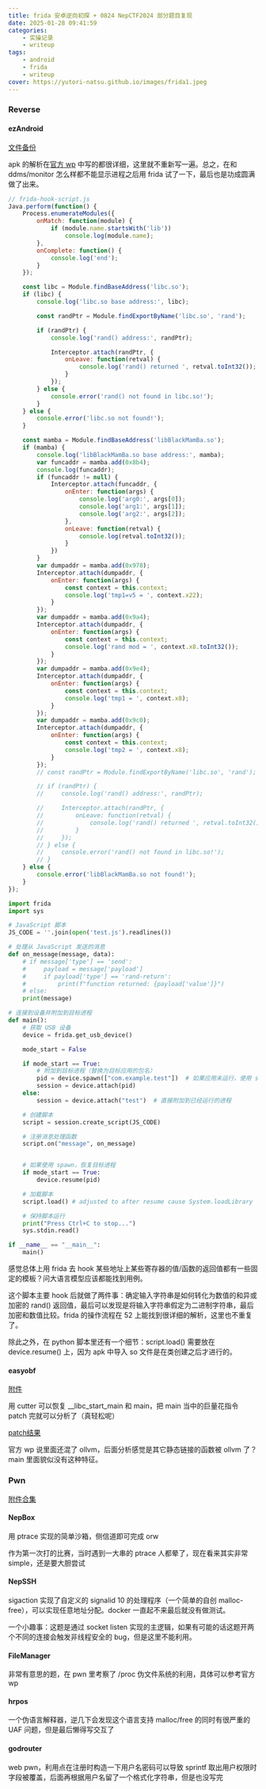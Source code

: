 ```yaml
---
title: frida 安卓逆向初探 + 0824 NepCTF2024 部分题目复现
date: 2025-01-28 09:41:59
categories:
    - 实操记录
    - writeup
tags:
    - android
    - frida
    - writeup
cover: https://yutori-natsu.github.io/images/frida1.jpeg
---
```


### Reverse

#### ezAndroid

[文件备份](https://karasutoraipu.lanzouu.com/iHAtQ2m8v8na)

apk 的解析在[官方 wp](https://mp.weixin.qq.com/s/W9c87MXbVBdUOTY8gAtKsA) 中写的都很详细，这里就不重新写一遍。总之，在和 ddms/monitor 怎么样都不能显示进程之后用 frida 试了一下，最后也是功成圆满做了出来。

```js
// frida-hook-script.js
Java.perform(function() {
    Process.enumerateModules({
        onMatch: function(module) {
            if (module.name.startsWith('lib'))
                console.log(module.name);
        },
        onComplete: function() {
            console.log('end');
        }
    });

    const libc = Module.findBaseAddress('libc.so');
    if (libc) {
        console.log('libc.so base address:', libc);

        const randPtr = Module.findExportByName('libc.so', 'rand');

        if (randPtr) {
            console.log('rand() address:', randPtr);

            Interceptor.attach(randPtr, {
                onLeave: function(retval) {
                    console.log('rand() returned ', retval.toInt32());
                }
            });
        } else {
            console.error('rand() not found in libc.so!');
        }
    } else {
        console.error('libc.so not found!');
    }

    const mamba = Module.findBaseAddress('libBlackMamBa.so');
    if (mamba) {
        console.log('libBlackMamBa.so base address:', mamba);
        var funcaddr = mamba.add(0x8b4);
        console.log(funcaddr);
        if (funcaddr != null) {
            Interceptor.attach(funcaddr, {
                onEnter: function(args) {
                    console.log('arg0:', args[0]);
                    console.log('arg1:', args[1]);
                    console.log('arg2:', args[2]);
                },
                onLeave: function(retval) {
                    console.log(retval.toInt32());
                }
            })
        }
        var dumpaddr = mamba.add(0x978);
        Interceptor.attach(dumpaddr, {
            onEnter: function(args) {
                const context = this.context;
                console.log('tmp1=v5 = ', context.x22);
            }
        });
        var dumpaddr = mamba.add(0x9a4);
        Interceptor.attach(dumpaddr, {
            onEnter: function(args) {
                const context = this.context;
                console.log('rand mod = ', context.x8.toInt32());
            }
        });
        var dumpaddr = mamba.add(0x9e4);
        Interceptor.attach(dumpaddr, {
            onEnter: function(args) {
                const context = this.context;
                console.log('tmp1 = ', context.x8);
            }
        });
        var dumpaddr = mamba.add(0x9c0);
        Interceptor.attach(dumpaddr, {
            onEnter: function(args) {
                const context = this.context;
                console.log('tmp2 = ', context.x8);
            }
        });
        // const randPtr = Module.findExportByName('libc.so', 'rand');

        // if (randPtr) {
        //     console.log('rand() address:', randPtr);

        //     Interceptor.attach(randPtr, {
        //         onLeave: function(retval) {
        //             console.log('rand() returned ', retval.toInt32());
        //         }
        //     });
        // } else {
        //     console.error('rand() not found in libc.so!');
        // }
    } else {
        console.error('libBlackMamBa.so not found!');
    }
});
```

```python
import frida
import sys

# JavaScript 脚本
JS_CODE = ''.join(open('test.js').readlines())

# 处理从 JavaScript 发送的消息
def on_message(message, data):
    # if message['type'] == 'send':
    #     payload = message['payload']
    #     if payload['type'] == 'rand-return':
    #         print(f"function returned: {payload['value']}")
    # else:
    print(message)

# 连接到设备并附加到目标进程
def main():
    # 获取 USB 设备
    device = frida.get_usb_device()

    mode_start = False

    if mode_start == True:
        # 附加到目标进程（替换为目标应用的包名）
        pid = device.spawn(["com.example.test"])  # 如果应用未运行，使用 spawn
        session = device.attach(pid)
    else:
        session = device.attach("test")  # 直接附加到已经运行的进程

    # 创建脚本
    script = session.create_script(JS_CODE)

    # 注册消息处理函数
    script.on("message", on_message)


    # 如果使用 spawn，恢复目标进程
    if mode_start == True:
        device.resume(pid)

    # 加载脚本
    script.load() # adjusted to after resume cause System.loadLibrary

    # 保持脚本运行
    print("Press Ctrl+C to stop...")
    sys.stdin.read()

if __name__ == "__main__":
    main()
```

感觉总体上用 frida 去 hook 某些地址上某些寄存器的值/函数的返回值都有一些固定的模板？问大语言模型应该都能找到用例。

这个脚本主要 hook 后就做了两件事：确定输入字符串是如何转化为数值的和异或加密的 rand() 返回值，最后可以发现是将输入字符串假定为二进制字符串，最后加密和数值比较。frida 的操作流程在 52 上能找到很详细的解析，这里也不重复了。

除此之外，在 python 脚本里还有一个细节：script.load() 需要放在 device.resume() 上，因为 apk 中导入 so 文件是在类创建之后才进行的。

#### easyobf

[附件](https://karasutoraipu.lanzouu.com/iibqk2m8xm8b)

用 cutter 可以恢复 __libc_start_main 和 main，把 main 当中的巨量花指令 patch 完就可以分析了（真轻松呢）

[patch结果](https://karasutoraipu.lanzouu.com/iibqk2m8xm8b)

官方 wp 说里面还混了 ollvm，后面分析感觉是其它静态链接的函数被 ollvm 了？main 里面貌似没有这种特征。

### Pwn

[附件合集](https://karasutoraipu.lanzouu.com/i8igH2m8xqgd)

#### NepBox

用 ptrace 实现的简单沙箱，侧信道即可完成 orw

作为第一次打的比赛，当时遇到一大串的 ptrace 人都晕了，现在看来其实非常 simple，还是要大胆尝试

#### NepSSH

sigaction 实现了自定义的 signalid 10 的处理程序（一个简单的自创 malloc-free），可以实现任意地址分配。docker 一直起不来最后就没有做测试。

一个小趣事：这题是通过 socket listen 实现的主逻辑，如果有可能的话这题开两个不同的连接会触发非线程安全的 bug，但是这里不能利用。

#### FileManager

非常有意思的题，在 pwn 里考察了 /proc 伪文件系统的利用，具体可以参考官方 wp

#### hrpos

一个伪语言解释器，逆几下会发现这个语言支持 malloc/free 的同时有很严重的 UAF 问题，但是最后懒得写交互了

#### godrouter

web pwn，利用点在注册时构造一下用户名密码可以导致 sprintf 取出用户权限时字段被覆盖，后面再根据用户名留了一个格式化字符串，但是也没写完
